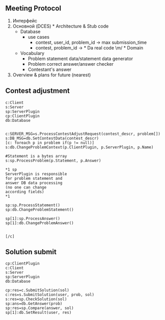 ## Meeting Protocol ##

  1. Интерфейс
  1. Основной (DCES)
    * Architecture & Stub code
      * Database
        * use cases
          * contest, user\_id, problem\_id -> max submission\_time
          * contest, problem\_id ->
    * Da real code \m/
    * Domain
      * Vocabulary
        * Problem statement data/statement data generator
        * Problem correct answer/answer checker
        * Contestant's answer
  1. Overview & plans for future (nearest)


## Contest adjustment ##
```
c:Client
s:Server
sp:ServerPlugin
cp:ClientPlugin
db:Database


c:SERVER_MSG=s.ProcessContestAdjustRequest(contest_descr, problem[])
s:DB_MSG=db.SetContestData(contest_descr)
[c: foreach p in problem if(p != null)]
s:db.ChangeProblemContext(p.ClientPlugin, p.ServerPlugin, p.Name)

#Statement is a bytes array 
s:sp.ProcessProblem(p.Statement, p.Answer)

*1 sp
ServerPlugin is responsible 
for problem statement and 
answer DB data processing
(no one can change 
according fields)
*1

sp:sp.ProcessStatement()
sp:db.ChangeProblemStatement()

sp[1]:sp.ProcessAnswer()
sp[1]:db.ChangeProblemAnswer()


[/c]
```

## Solution submit ##
```
cp:ClientPlugin
c:Client
s:Server
sp:ServerPlugin
db:Database

cp:res=c.SubmitSolution(sol)
c:res=s.SubmitSolution(user, prob, sol)
s:res=sp.CheckSolution(sol)
sp:ans=db.GetAnswer(prob)
sp:res=sp.Compare(answer, sol)
sp[1]:db.SetResult(user, res)
```